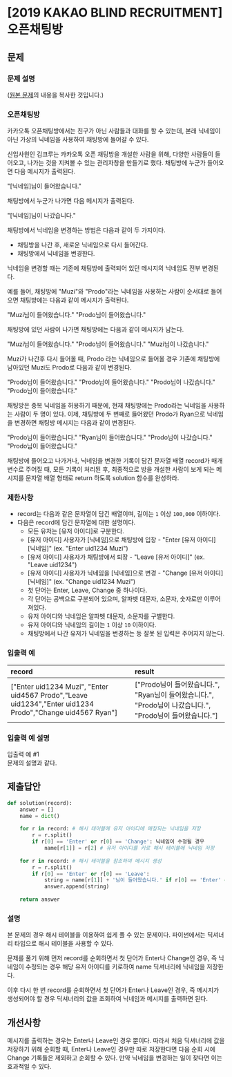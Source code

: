 # [2019 KAKAO BLIND RECRUITMENT] 오픈채팅방
## 문제
### 문제 설명
([원본 문제](https://programmers.co.kr/learn/courses/30/lessons/42888)의 내용을 복사한 것입니다.)

### 오픈채팅방

카카오톡 오픈채팅방에서는 친구가 아닌 사람들과 대화를 할 수 있는데, 본래 닉네임이 아닌 가상의 닉네임을 사용하여 채팅방에 들어갈 수 있다.

신입사원인 김크루는 카카오톡 오픈 채팅방을 개설한 사람을 위해, 다양한 사람들이 들어오고, 나가는 것을 지켜볼 수 있는 관리자창을 만들기로 했다. 채팅방에 누군가 들어오면 다음 메시지가 출력된다.

"[닉네임]님이 들어왔습니다."

채팅방에서 누군가 나가면 다음 메시지가 출력된다.

"[닉네임]님이 나갔습니다."

채팅방에서 닉네임을 변경하는 방법은 다음과 같이 두 가지이다.

* 채팅방을 나간 후, 새로운 닉네임으로 다시 들어간다.
* 채팅방에서 닉네임을 변경한다.

닉네임을 변경할 때는 기존에 채팅방에 출력되어 있던 메시지의 닉네임도 전부 변경된다.

예를 들어, 채팅방에 "Muzi"와 "Prodo"라는 닉네임을 사용하는 사람이 순서대로 들어오면 채팅방에는 다음과 같이 메시지가 출력된다.

"Muzi님이 들어왔습니다."
"Prodo님이 들어왔습니다."

채팅방에 있던 사람이 나가면 채팅방에는 다음과 같이 메시지가 남는다.

"Muzi님이 들어왔습니다."
"Prodo님이 들어왔습니다."
"Muzi님이 나갔습니다."

Muzi가 나간후 다시 들어올 때, Prodo 라는 닉네임으로 들어올 경우 기존에 채팅방에 남아있던 Muzi도 Prodo로 다음과 같이 변경된다.

"Prodo님이 들어왔습니다."
"Prodo님이 들어왔습니다."
"Prodo님이 나갔습니다."
"Prodo님이 들어왔습니다."

채팅방은 중복 닉네임을 허용하기 때문에, 현재 채팅방에는 Prodo라는 닉네임을 사용하는 사람이 두 명이 있다. 이제, 채팅방에 두 번째로 들어왔던 Prodo가 Ryan으로 닉네임을 변경하면 채팅방 메시지는 다음과 같이 변경된다.

"Prodo님이 들어왔습니다."
"Ryan님이 들어왔습니다."
"Prodo님이 나갔습니다."
"Prodo님이 들어왔습니다."

채팅방에 들어오고 나가거나, 닉네임을 변경한 기록이 담긴 문자열 배열 record가 매개변수로 주어질 때, 모든 기록이 처리된 후, 최종적으로 방을 개설한 사람이 보게 되는 메시지를 문자열 배열 형태로 return 하도록 solution 함수를 완성하라.

### 제한사항
* record는 다음과 같은 문자열이 담긴 배열이며, 길이는 ```1``` 이상 ```100,000``` 이하이다.
* 다음은 record에 담긴 문자열에 대한 설명이다.
  * 모든 유저는 [유저 아이디]로 구분한다.
  * [유저 아이디] 사용자가 [닉네임]으로 채팅방에 입장 - "Enter [유저 아이디] [닉네임]" (ex. "Enter uid1234 Muzi")
  * [유저 아이디] 사용자가 채팅방에서 퇴장 - "Leave [유저 아이디]" (ex. "Leave uid1234")
  * [유저 아이디] 사용자가 닉네임을 [닉네임]으로 변경 - "Change [유저 아이디] [닉네임]" (ex. "Change uid1234 Muzi")
  * 첫 단어는 Enter, Leave, Change 중 하나이다.
  * 각 단어는 공백으로 구분되어 있으며, 알파벳 대문자, 소문자, 숫자로만 이루어져있다.
  * 유저 아이디와 닉네임은 알파벳 대문자, 소문자를 구별한다.
  * 유저 아이디와 닉네임의 길이는 ```1``` 이상 ```10``` 이하이다.
  * 채팅방에서 나간 유저가 닉네임을 변경하는 등 잘못 된 입력은 주어지지 않는다.

### 입출력 예
|record|result|
|:---|:---|
|["Enter uid1234 Muzi", "Enter uid4567 Prodo","Leave uid1234","Enter uid1234 Prodo","Change uid4567 Ryan"]|["Prodo님이 들어왔습니다.", "Ryan님이 들어왔습니다.", "Prodo님이 나갔습니다.", "Prodo님이 들어왔습니다."]|

### 입출력 예 설명
입출력 예 #1  
문제의 설명과 같다.

## 제출답안
```python
def solution(record):
    answer = []
    name = dict()
    
    for r in record: # 해시 테이블에 유저 아이디에 매칭되는 닉네임을 저장
        r = r.split()
        if r[0] == 'Enter' or r[0] == 'Change': 닉네임이 수정될 경우
            name[r[1]] = r[2] # 유저 아이디를 키로 해시 테이블에 닉네임 저장
    
    for r in record: # 해시 테이블을 참조하며 메시지 생성
        r = r.split()
        if r[0] == 'Enter' or r[0] == 'Leave':
            string = name[r[1]] + '님이 들어왔습니다.' if r[0] == 'Enter' else name[r[1]] + '님이 나갔습니다.'
            answer.append(string)
    
    return answer
```
### 설명
본 문제의 경우 해시 테이블을 이용하여 쉽게 풀 수 있는 문제이다. 파이썬에서는 딕셔너리 타입으로 해시 테이블을 사용할 수 있다.

문제를 풀기 위해 먼저 record를 순회하면서 첫 단어가 Enter나 Change인 경우, 즉 닉네임이 수정되는 경우 해당 유저 아이디를 키로하여 name 딕셔너리에 닉네임을 저장한다.

이후 다시 한 번 record를 순회하면서 첫 단어가 Enter나 Leave인 경우, 즉 메시지가 생성되어야 할 경우 딕셔너리의 값을 조회하여 닉네임과 메시지를 출력하면 된다.

## 개선사항
메시지를 출력하는 경우는 Enter나 Leave인 경우 뿐이다. 따라서 처음 딕셔너리에 값을 저장하기 위해 순회할 때, Enter나 Leave인 경우만 따로 저장한다면 다음 순회 시에 Change 기록들은 제외하고 
순회할 수 있다. 만약 닉네임을 변경하는 일이 잦다면 이는 효과적일 수 있다.
